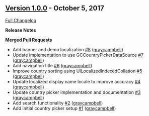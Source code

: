 ## [Version 1.0.0](https://github.com/graycampbell/GCCountryPicker/tree/1.0.0) - October 5, 2017

[Full Changelog](https://github.com/graycampbell/GCCountryPicker/compare/ce99cec...1.0.0)

**Release Notes**



**Merged Pull Requests**

- Add banner and demo localization [\#8](https://github.com/graycampbell/GCCountryPicker/pull/8) ([graycampbell](https://github.com/graycampbell))
- Update implementation to use GCCountryPickerDataSource [\#7](https://github.com/graycampbell/GCCountryPicker/pull/7) ([graycampbell](https://github.com/graycampbell))
- Add navigation title [\#6](https://github.com/graycampbell/GCCountryPicker/pull/6) ([graycampbell](https://github.com/graycampbell))
- Improve country sorting using UILocalizedIndexedCollation [\#5](https://github.com/graycampbell/GCCountryPicker/pull/5) ([graycampbell](https://github.com/graycampbell))
- Update localized display name locale to improve accuracy [\#4](https://github.com/graycampbell/GCCountryPicker/pull/4) ([graycampbell](https://github.com/graycampbell))
- Update country picker implementation and documentation [\#3](https://github.com/graycampbell/GCCountryPicker/pull/3) ([graycampbell](https://github.com/graycampbell))
- Add search functionality [\#2](https://github.com/graycampbell/GCCountryPicker/pull/2) ([graycampbell](https://github.com/graycampbell))
- Add initial country picker setup [\#1](https://github.com/graycampbell/GCCountryPicker/pull/1) ([graycampbell](https://github.com/graycampbell))
